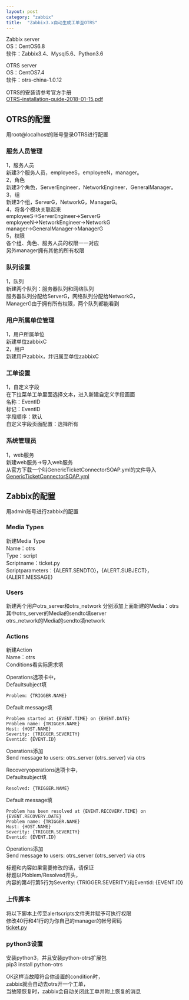 ```yaml
---
layout: post
category: "zabbix"
title:  "Zabbix3.x自动生成工单至OTRS"
---
```


Zabbix server  
OS：CentOS6.8  
软件：Zabbix3.4、Mysql5.6、Python3.6

OTRS server  
OS：CentOS7.4  
软件：otrs-china-1.0.12

<!-- more -->
OTRS的安装请参考官方手册  
[OTRS-installation-guide-2018-01-15.pdf](http://www.dian-tong.com/downloads/Installation%20Manual/OTRS-installation-guide-2018-01-15.pdf.pdf)

## OTRS的配置
用root@localhost的账号登录OTRS进行配置  
### 服务人员管理  
1，服务人员  
新建3个服务人员，employeeS，employeeN，manager。  
2，角色  
新建3个角色，ServerEngineer，NetworkEngineer，GeneralManager。  
3，组  
新建3个组，ServerG，NetworkG，ManagerG。  
4，将各个模块关联起来  
employeeS->ServerEngineer->ServerG  
employeeN->NetworkEngineer->NetworkG  
manager->GeneralManager->ManagerG  
5，权限  
各个组、角色、服务人员的权限一一对应  
另外manager拥有其他的所有权限  

### 队列设置
1，队列  
新建两个队列：服务器队列和网络队列  
服务器队列分配给ServerG，网络队列分配给NetworkG，  
ManagerG由于拥有所有权限，两个队列都能看到

### 用户所属单位管理
1，用户所属单位  
新建单位zabbixC  
2，用户  
新建用户zabbix，并归属至单位zabbixC

### 工单设置
1，自定义字段  
在下拉菜单工单里面选择文本，进入新建自定义字段画面  
名称：EventID  
标记：EventID  
字段顺序：默认  
自定义字段页面配置：选择所有

### 系统管理员
1，web服务  
新建web服务->导入web服务  
从官方下载一个叫GenericTicketConnectorSOAP.yml的文件导入
[GenericTicketConnectorSOAP.yml](https://github.com/justbio/test/blob/master/GenericTicketConnectorSOAP.yml)

## Zabbix的配置
用admin账号进行zabbix的配置
### Media Types
新建Media Type  
Name：otrs  
Type：script  
Scriptname：ticket.py  
Scriptparameters：{ALERT.SENDTO}，{ALERT.SUBJECT}，{ALERT.MESSAGE}  

### Users      
新建两个用户otrs_server和otrs_network
分别添加上面新建的Media：otrs  
其中otrs_server的Media的sendto填server  
otrs_network的Media的sendto填network

### Actions
新建Action  
Name：otrs  
Conditions看实际需求填  

Operations选项卡中，  
Defaultsubject填  
```
Problem: {TRIGGER.NAME} 
```
Default message填
```
Problem started at {EVENT.TIME} on {EVENT.DATE}
Problem name: {TRIGGER.NAME}
Host: {HOST.NAME}
Severity: {TRIGGER.SEVERITY}
Eventid: {EVENT.ID}
```
Operations添加  
Send message to users: otrs_server (otrs_server) via otrs  

Recoveryoperations选项卡中，  
Defaultsubject填  
```
Resolved: {TRIGGER.NAME}
```
Default message填
```
Problem has been resolved at {EVENT.RECOVERY.TIME} on {EVENT.RECOVERY.DATE}
Problem name: {TRIGGER.NAME}
Host: {HOST.NAME}
Severity: {TRIGGER.SEVERITY}
Eventid: {EVENT.ID}
```
Operations添加  
Send message to users: otrs_server (otrs_server) via otrs  

标题和内容如果需要修改的话，请保证  
标题以Ploblem/Resolved开头，  
内容的第4行第5行为Severity: {TRIGGER.SEVERITY}和Eventid: {EVENT.ID}  

### 上传脚本
将以下脚本上传至alertscripts文件夹并赋予可执行权限  
修改40行和41行的为你自己的manager的帐号密码  
[ticket.py](https://github.com/justbio/test/blob/master/ticket.py)

### python3设置
安装python3，并且安装python-otrs扩展包  
pip3 install python-otrs

OK这样当故障符合你设置的condition时，  
zabbix就会自动去otrs开一个工单，  
当故障恢复时，zabbix会自动关闭此工单并附上恢复的消息